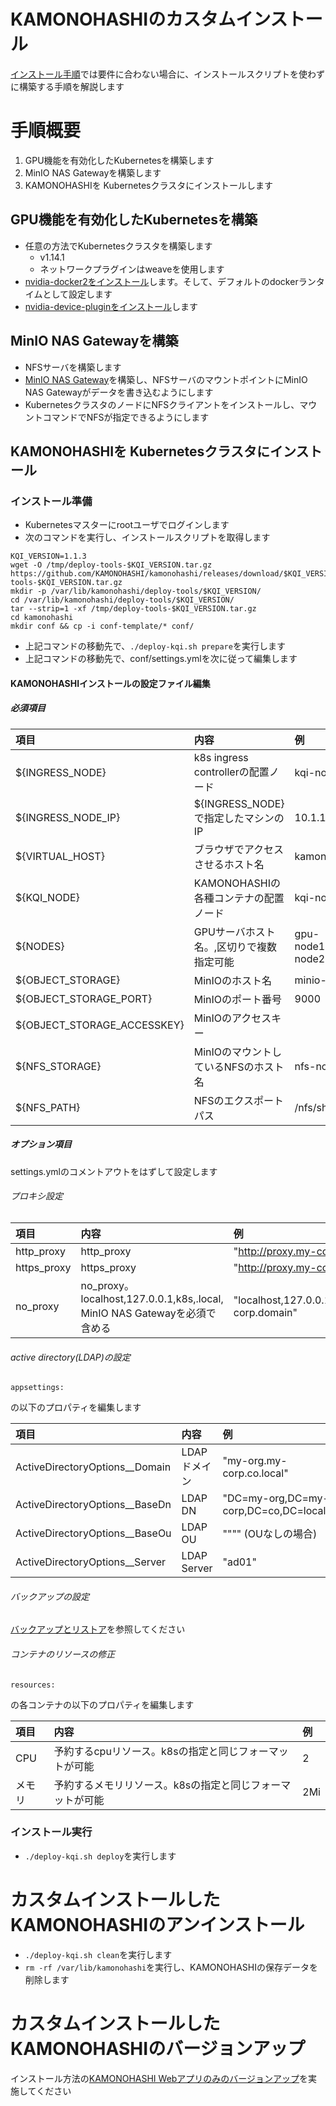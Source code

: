 
# KAMONOHASHIのカスタムインストール

[インストール手順](/docs/install-and-update)では要件に合わない場合に、インストールスクリプトを使わずに構築する手順を解説します

# 手順概要

1. GPU機能を有効化したKubernetesを構築します
2. MinIO NAS Gatewayを構築します
3. KAMONOHASHIを Kubernetesクラスタにインストールします

## GPU機能を有効化したKubernetesを構築
* 任意の方法でKubernetesクラスタを構築します
  * v1.14.1
  * ネットワークプラグインはweaveを使用します
* [nvidia-docker2をインストール](https://github.com/NVIDIA/nvidia-docker)します。そして、デフォルトのdockerランタイムとして設定します
* [nvidia-device-pluginをインストール](https://github.com/NVIDIA/k8s-device-plugin)します

## MinIO NAS Gatewayを構築
* NFSサーバを構築します
* [MinIO NAS Gateway](https://docs.min.io/docs/minio-gateway-for-nas.html)を構築し、NFSサーバのマウントポイントにMinIO NAS Gatewayがデータを書き込むようにします
* KubernetesクラスタのノードにNFSクライアントをインストールし、マウントコマンドでNFSが指定できるようにします

## KAMONOHASHIを Kubernetesクラスタにインストール

### インストール準備

* Kubernetesマスターにrootユーザでログインします
* 次のコマンドを実行し、インストールスクリプトを取得します

```
KQI_VERSION=1.1.3 
wget -O /tmp/deploy-tools-$KQI_VERSION.tar.gz https://github.com/KAMONOHASHI/kamonohashi/releases/download/$KQI_VERSION/deploy-tools-$KQI_VERSION.tar.gz
mkdir -p /var/lib/kamonohashi/deploy-tools/$KQI_VERSION/
cd /var/lib/kamonohashi/deploy-tools/$KQI_VERSION/
tar --strip=1 -xf /tmp/deploy-tools-$KQI_VERSION.tar.gz
cd kamonohashi
mkdir conf && cp -i conf-template/* conf/
```

* 上記コマンドの移動先で、`./deploy-kqi.sh prepare`を実行します
* 上記コマンドの移動先で、conf/settings.ymlを次に従って編集します

#### KAMONOHASHIインストールの設定ファイル編集

##### 必須項目
|項目|内容|例|
|:---|:---|:---|
|${INGRESS_NODE}|k8s ingress controllerの配置ノード|kqi-node1|
|${INGRESS_NODE_IP}|${INGRESS_NODE}で指定したマシンのIP|10.1.1.1|
|${VIRTUAL_HOST}|ブラウザでアクセスさせるホスト名|kamonohashi.ai|
|${KQI_NODE}|KAMONOHASHIの各種コンテナの配置ノード|kqi-node1|
|${NODES}|GPUサーバホスト名。,区切りで複数指定可能|gpu-node1,gpu-node2|
|${OBJECT_STORAGE}|MinIOのホスト名|minio-node|
|${OBJECT_STORAGE_PORT}|MinIOのポート番号|9000|
|${OBJECT_STORAGE_ACCESSKEY}|MinIOのアクセスキー||
|${NFS_STORAGE}|MinIOのマウントしているNFSのホスト名|nfs-node|
|${NFS_PATH}|NFSのエクスポートパス|/nfs/share|

##### オプション項目
settings.ymlのコメントアウトをはずして設定します

###### プロキシ設定
|項目|内容|例|
|:---|:---|:---|
|http_proxy|http_proxy|"http://proxy.my-corp.local"|
|https_proxy|https_proxy|"http://proxy.my-corp.local"|
|no_proxy|no_proxy。localhost,127.0.0.1,k8s,.local, MinIO NAS Gatewayを必須で含める|"localhost,127.0.0.1,k8s,minio,.local,.my-corp.domain"|

###### active directory(LDAP)の設定
```
appsettings:
```
の以下のプロパティを編集します

|項目|内容|例|
|:---|:---|:---|
|ActiveDirectoryOptions__Domain|LDAPドメイン|"my-org.my-corp.co.local"|
|ActiveDirectoryOptions__BaseDn|LDAP DN|"DC=my-org,DC=my-corp,DC=co,DC=local"|
|ActiveDirectoryOptions__BaseOu|LDAP OU|"\"\"" (OUなしの場合)|
|ActiveDirectoryOptions__Server|LDAP Server|"ad01"|

###### バックアップの設定
[バックアップとリストア](/docs/how-to/infra/#バックアップとリストア)を参照してください

###### コンテナのリソースの修正
```
resources:
```
の各コンテナの以下のプロパティを編集します

|項目|内容|例|
|:---|:---|:---|
|CPU|予約するcpuリソース。k8sの指定と同じフォーマットが可能|2|
|メモリ|予約するメモリリソース。k8sの指定と同じフォーマットが可能|2Mi|

### インストール実行

* `./deploy-kqi.sh deploy`を実行します

# カスタムインストールしたKAMONOHASHIのアンインストール

* `./deploy-kqi.sh clean`を実行します
* `rm -rf /var/lib/kamonohashi`を実行し、KAMONOHASHIの保存データを削除します

# カスタムインストールしたKAMONOHASHIのバージョンアップ

インストール方法の[KAMONOHASHI Webアプリのみのバージョンアップ](/docs/install-and-update)を実施してください




